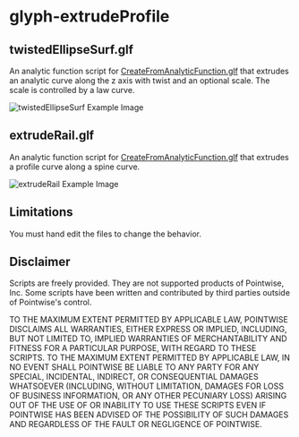 # glyph-extrudeProfile

## twistedEllipseSurf.glf

An analytic function script for [CreateFromAnalyticFunction.glf][2] that extrudes an analytic
curve along the z axis with twist and an optional scale. The scale is controlled by a law curve.

![twistedEllipseSurf Example Image][1]

## extrudeRail.glf

An analytic function script for [CreateFromAnalyticFunction.glf][2] that extrudes a profile
curve along a spine curve.

![extrudeRail Example Image][3]

## Limitations

You must hand edit the files to change the behavior.


## Disclaimer
Scripts are freely provided. They are not supported products of
Pointwise, Inc. Some scripts have been written and contributed by third
parties outside of Pointwise's control.

TO THE MAXIMUM EXTENT PERMITTED BY APPLICABLE LAW, POINTWISE DISCLAIMS
ALL WARRANTIES, EITHER EXPRESS OR IMPLIED, INCLUDING, BUT NOT LIMITED
TO, IMPLIED WARRANTIES OF MERCHANTABILITY AND FITNESS FOR A PARTICULAR
PURPOSE, WITH REGARD TO THESE SCRIPTS. TO THE MAXIMUM EXTENT PERMITTED
BY APPLICABLE LAW, IN NO EVENT SHALL POINTWISE BE LIABLE TO ANY PARTY
FOR ANY SPECIAL, INCIDENTAL, INDIRECT, OR CONSEQUENTIAL DAMAGES
WHATSOEVER (INCLUDING, WITHOUT LIMITATION, DAMAGES FOR LOSS OF BUSINESS
INFORMATION, OR ANY OTHER PECUNIARY LOSS) ARISING OUT OF THE USE OF OR
INABILITY TO USE THESE SCRIPTS EVEN IF POINTWISE HAS BEEN ADVISED OF THE
POSSIBILITY OF SUCH DAMAGES AND REGARDLESS OF THE FAULT OR NEGLIGENCE OF
POINTWISE.

[1]: https://raw.github.com/dbgarlisch/glyph-extrudeProfile/master/images/twistedEllipseSurf_lawCurve.png  "twistedEllipseSurf Example Image"
[2]: https://github.com/pointwise/CreateFromAnalyticFunction "CreateFromAnalyticFunction.glf"
[3]: https://raw.github.com/dbgarlisch/glyph-extrudeProfile/master/images/extrudeProfileAlongRail.png  "extrudeRail Example Image"
